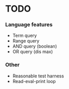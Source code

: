 TODO
====

### Language features

 - Term query
 - Range query
 - AND query (boolean)
 - OR query (dis max)

### Other

 - Reasonable test harness
 - Read-eval-print loop